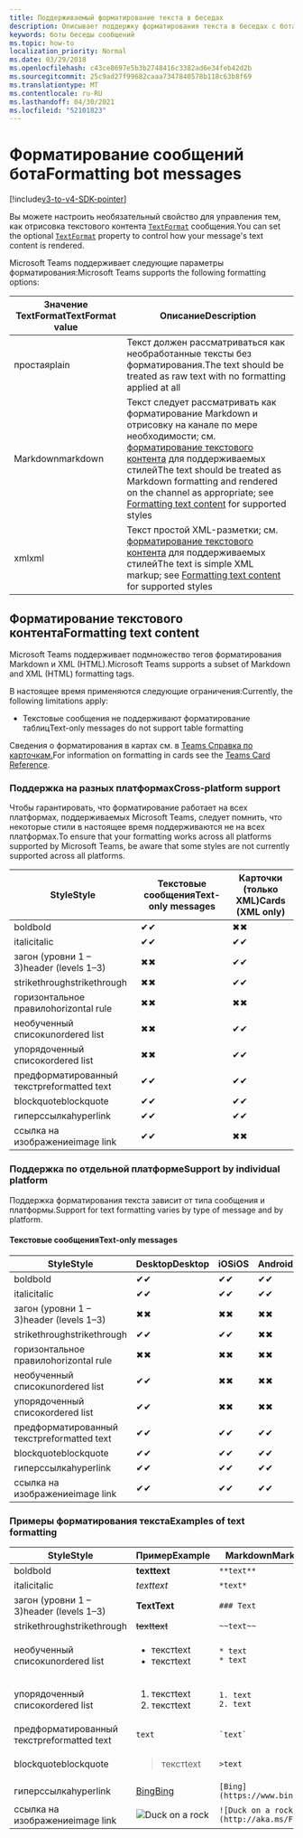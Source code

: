 ```yaml
---
title: Поддерживаемый форматирование текста в беседах
description: Описывает поддержку форматирования текста в беседах с ботами
keywords: боты беседы сообщений
ms.topic: how-to
localization_priority: Normal
ms.date: 03/29/2018
ms.openlocfilehash: c43ce8697e5b3b2748416c3382ad6e34feb42d2b
ms.sourcegitcommit: 25c9ad27f99682caaa7347840578b118c63b8f69
ms.translationtype: MT
ms.contentlocale: ru-RU
ms.lasthandoff: 04/30/2021
ms.locfileid: "52101823"
---
```

# <a name="formatting-bot-messages"></a><span data-ttu-id="72c64-104">Форматирование сообщений бота</span><span class="sxs-lookup"><span data-stu-id="72c64-104">Formatting bot messages</span></span>

[!include[v3-to-v4-SDK-pointer](~/includes/v3-to-v4-pointer-bots.md)]

<span data-ttu-id="72c64-105">Вы можете настроить необязательный свойство для управления тем, как отрисовка текстового контента [`TextFormat`](https://docs.microsoft.com/bot-framework/dotnet/bot-builder-dotnet-create-messages#customizing-a-message) сообщения.</span><span class="sxs-lookup"><span data-stu-id="72c64-105">You can set the optional [`TextFormat`](https://docs.microsoft.com/bot-framework/dotnet/bot-builder-dotnet-create-messages#customizing-a-message) property to control how your message's text content is rendered.</span></span>

<span data-ttu-id="72c64-106">Microsoft Teams поддерживает следующие параметры форматирования:</span><span class="sxs-lookup"><span data-stu-id="72c64-106">Microsoft Teams supports the following formatting options:</span></span>

| <span data-ttu-id="72c64-107">Значение TextFormat</span><span class="sxs-lookup"><span data-stu-id="72c64-107">TextFormat value</span></span> | <span data-ttu-id="72c64-108">Описание</span><span class="sxs-lookup"><span data-stu-id="72c64-108">Description</span></span> |
| --- | --- |
| <span data-ttu-id="72c64-109">простая</span><span class="sxs-lookup"><span data-stu-id="72c64-109">plain</span></span> | <span data-ttu-id="72c64-110">Текст должен рассматриваться как необработанные тексты без форматирования.</span><span class="sxs-lookup"><span data-stu-id="72c64-110">The text should be treated as raw text with no formatting applied at all</span></span> |
| <span data-ttu-id="72c64-111">Markdown</span><span class="sxs-lookup"><span data-stu-id="72c64-111">markdown</span></span> | <span data-ttu-id="72c64-112">Текст следует рассматривать как форматирование Markdown и отрисовку на канале по мере необходимости; см. [форматирование текстового контента](#formatting-text-content) для поддерживаемых стилей</span><span class="sxs-lookup"><span data-stu-id="72c64-112">The text should be treated as Markdown formatting and rendered on the channel as appropriate; see [Formatting text content](#formatting-text-content) for supported styles</span></span> |
| <span data-ttu-id="72c64-113">xml</span><span class="sxs-lookup"><span data-stu-id="72c64-113">xml</span></span> | <span data-ttu-id="72c64-114">Текст простой XML-разметки; см. [форматирование текстового контента](#formatting-text-content) для поддерживаемых стилей</span><span class="sxs-lookup"><span data-stu-id="72c64-114">The text is simple XML markup; see [Formatting text content](#formatting-text-content) for supported styles</span></span> |

## <a name="formatting-text-content"></a><span data-ttu-id="72c64-115">Форматирование текстового контента</span><span class="sxs-lookup"><span data-stu-id="72c64-115">Formatting text content</span></span>

<span data-ttu-id="72c64-116">Microsoft Teams поддерживает подмножество тегов форматирования Markdown и XML (HTML).</span><span class="sxs-lookup"><span data-stu-id="72c64-116">Microsoft Teams supports a subset of Markdown and XML (HTML) formatting tags.</span></span>

<span data-ttu-id="72c64-117">В настоящее время применяются следующие ограничения:</span><span class="sxs-lookup"><span data-stu-id="72c64-117">Currently, the following limitations apply:</span></span>

* <span data-ttu-id="72c64-118">Текстовые сообщения не поддерживают форматирование таблиц</span><span class="sxs-lookup"><span data-stu-id="72c64-118">Text-only messages do not support table formatting</span></span>

<span data-ttu-id="72c64-119">Сведения о форматирования в картах см. в [Teams Справка по карточкам.](~/task-modules-and-cards/cards/cards-reference.md)</span><span class="sxs-lookup"><span data-stu-id="72c64-119">For information on formatting in cards see the [Teams Card Reference](~/task-modules-and-cards/cards/cards-reference.md).</span></span>

### <a name="cross-platform-support"></a><span data-ttu-id="72c64-120">Поддержка на разных платформах</span><span class="sxs-lookup"><span data-stu-id="72c64-120">Cross-platform support</span></span>

<span data-ttu-id="72c64-121">Чтобы гарантировать, что форматирование работает на всех платформах, поддерживаемых Microsoft Teams, следует помнить, что некоторые стили в настоящее время поддерживаются не на всех платформах.</span><span class="sxs-lookup"><span data-stu-id="72c64-121">To ensure that your formatting works across all platforms supported by Microsoft Teams, be aware that some styles are not currently supported across all platforms.</span></span>

| <span data-ttu-id="72c64-122">Style</span><span class="sxs-lookup"><span data-stu-id="72c64-122">Style</span></span>                     | <span data-ttu-id="72c64-123">Текстовые сообщения</span><span class="sxs-lookup"><span data-stu-id="72c64-123">Text-only messages</span></span> | <span data-ttu-id="72c64-124">Карточки (только XML)</span><span class="sxs-lookup"><span data-stu-id="72c64-124">Cards (XML only)</span></span> |
|---------------------------|--------------------|------------------|
| <span data-ttu-id="72c64-125">bold</span><span class="sxs-lookup"><span data-stu-id="72c64-125">bold</span></span>                      | <span data-ttu-id="72c64-126">✔</span><span class="sxs-lookup"><span data-stu-id="72c64-126">✔</span></span>                  | <span data-ttu-id="72c64-127">✖</span><span class="sxs-lookup"><span data-stu-id="72c64-127">✖</span></span>                |
| <span data-ttu-id="72c64-128">italic</span><span class="sxs-lookup"><span data-stu-id="72c64-128">italic</span></span>                    | <span data-ttu-id="72c64-129">✔</span><span class="sxs-lookup"><span data-stu-id="72c64-129">✔</span></span>                  | <span data-ttu-id="72c64-130">✔</span><span class="sxs-lookup"><span data-stu-id="72c64-130">✔</span></span>                |
| <span data-ttu-id="72c64-131">загон (уровни 1 &ndash; 3)</span><span class="sxs-lookup"><span data-stu-id="72c64-131">header (levels 1&ndash;3)</span></span> | <span data-ttu-id="72c64-132">✖</span><span class="sxs-lookup"><span data-stu-id="72c64-132">✖</span></span>                  | <span data-ttu-id="72c64-133">✔</span><span class="sxs-lookup"><span data-stu-id="72c64-133">✔</span></span>                |
| <span data-ttu-id="72c64-134">strikethrough</span><span class="sxs-lookup"><span data-stu-id="72c64-134">strikethrough</span></span>             | <span data-ttu-id="72c64-135">✖</span><span class="sxs-lookup"><span data-stu-id="72c64-135">✖</span></span>                  | <span data-ttu-id="72c64-136">✔</span><span class="sxs-lookup"><span data-stu-id="72c64-136">✔</span></span>                |
| <span data-ttu-id="72c64-137">горизонтальное правило</span><span class="sxs-lookup"><span data-stu-id="72c64-137">horizontal rule</span></span>           | <span data-ttu-id="72c64-138">✖</span><span class="sxs-lookup"><span data-stu-id="72c64-138">✖</span></span>                  | <span data-ttu-id="72c64-139">✖</span><span class="sxs-lookup"><span data-stu-id="72c64-139">✖</span></span>                |
| <span data-ttu-id="72c64-140">необученный список</span><span class="sxs-lookup"><span data-stu-id="72c64-140">unordered list</span></span>            | <span data-ttu-id="72c64-141">✖</span><span class="sxs-lookup"><span data-stu-id="72c64-141">✖</span></span>                  | <span data-ttu-id="72c64-142">✔</span><span class="sxs-lookup"><span data-stu-id="72c64-142">✔</span></span>                |
| <span data-ttu-id="72c64-143">упорядоченный список</span><span class="sxs-lookup"><span data-stu-id="72c64-143">ordered list</span></span>              | <span data-ttu-id="72c64-144">✖</span><span class="sxs-lookup"><span data-stu-id="72c64-144">✖</span></span>                  | <span data-ttu-id="72c64-145">✔</span><span class="sxs-lookup"><span data-stu-id="72c64-145">✔</span></span>                |
| <span data-ttu-id="72c64-146">предформатированный текст</span><span class="sxs-lookup"><span data-stu-id="72c64-146">preformatted text</span></span>         | <span data-ttu-id="72c64-147">✔</span><span class="sxs-lookup"><span data-stu-id="72c64-147">✔</span></span>                  | <span data-ttu-id="72c64-148">✔</span><span class="sxs-lookup"><span data-stu-id="72c64-148">✔</span></span>                |
| <span data-ttu-id="72c64-149">blockquote</span><span class="sxs-lookup"><span data-stu-id="72c64-149">blockquote</span></span>                | <span data-ttu-id="72c64-150">✔</span><span class="sxs-lookup"><span data-stu-id="72c64-150">✔</span></span>                  | <span data-ttu-id="72c64-151">✔</span><span class="sxs-lookup"><span data-stu-id="72c64-151">✔</span></span>                |
| <span data-ttu-id="72c64-152">гиперссылка</span><span class="sxs-lookup"><span data-stu-id="72c64-152">hyperlink</span></span>                 | <span data-ttu-id="72c64-153">✔</span><span class="sxs-lookup"><span data-stu-id="72c64-153">✔</span></span>                  | <span data-ttu-id="72c64-154">✔</span><span class="sxs-lookup"><span data-stu-id="72c64-154">✔</span></span>                |
| <span data-ttu-id="72c64-155">ссылка на изображение</span><span class="sxs-lookup"><span data-stu-id="72c64-155">image link</span></span>                | <span data-ttu-id="72c64-156">✔</span><span class="sxs-lookup"><span data-stu-id="72c64-156">✔</span></span>                  | <span data-ttu-id="72c64-157">✖</span><span class="sxs-lookup"><span data-stu-id="72c64-157">✖</span></span>                |

### <a name="support-by-individual-platform"></a><span data-ttu-id="72c64-158">Поддержка по отдельной платформе</span><span class="sxs-lookup"><span data-stu-id="72c64-158">Support by individual platform</span></span>

<span data-ttu-id="72c64-159">Поддержка форматирования текста зависит от типа сообщения и платформы.</span><span class="sxs-lookup"><span data-stu-id="72c64-159">Support for text formatting varies by type of message and by platform.</span></span>

#### <a name="text-only-messages"></a><span data-ttu-id="72c64-160">Текстовые сообщения</span><span class="sxs-lookup"><span data-stu-id="72c64-160">Text-only messages</span></span>

| <span data-ttu-id="72c64-161">Style</span><span class="sxs-lookup"><span data-stu-id="72c64-161">Style</span></span>                     | <span data-ttu-id="72c64-162">Desktop</span><span class="sxs-lookup"><span data-stu-id="72c64-162">Desktop</span></span> | <span data-ttu-id="72c64-163">iOS</span><span class="sxs-lookup"><span data-stu-id="72c64-163">iOS</span></span> | <span data-ttu-id="72c64-164">Android</span><span class="sxs-lookup"><span data-stu-id="72c64-164">Android</span></span> |
|---------------------------|---------|-----|---------|
| <span data-ttu-id="72c64-165">bold</span><span class="sxs-lookup"><span data-stu-id="72c64-165">bold</span></span>                      | <span data-ttu-id="72c64-166">✔</span><span class="sxs-lookup"><span data-stu-id="72c64-166">✔</span></span>       | <span data-ttu-id="72c64-167">✔</span><span class="sxs-lookup"><span data-stu-id="72c64-167">✔</span></span>   | <span data-ttu-id="72c64-168">✔</span><span class="sxs-lookup"><span data-stu-id="72c64-168">✔</span></span>       |
| <span data-ttu-id="72c64-169">italic</span><span class="sxs-lookup"><span data-stu-id="72c64-169">italic</span></span>                    | <span data-ttu-id="72c64-170">✔</span><span class="sxs-lookup"><span data-stu-id="72c64-170">✔</span></span>       | <span data-ttu-id="72c64-171">✔</span><span class="sxs-lookup"><span data-stu-id="72c64-171">✔</span></span>   | <span data-ttu-id="72c64-172">✔</span><span class="sxs-lookup"><span data-stu-id="72c64-172">✔</span></span>       |
| <span data-ttu-id="72c64-173">загон (уровни 1 &ndash; 3)</span><span class="sxs-lookup"><span data-stu-id="72c64-173">header (levels 1&ndash;3)</span></span> | <span data-ttu-id="72c64-174">✖</span><span class="sxs-lookup"><span data-stu-id="72c64-174">✖</span></span>       | <span data-ttu-id="72c64-175">✖</span><span class="sxs-lookup"><span data-stu-id="72c64-175">✖</span></span>   | <span data-ttu-id="72c64-176">✖</span><span class="sxs-lookup"><span data-stu-id="72c64-176">✖</span></span>       |
| <span data-ttu-id="72c64-177">strikethrough</span><span class="sxs-lookup"><span data-stu-id="72c64-177">strikethrough</span></span>             | <span data-ttu-id="72c64-178">✔</span><span class="sxs-lookup"><span data-stu-id="72c64-178">✔</span></span>       | <span data-ttu-id="72c64-179">✔</span><span class="sxs-lookup"><span data-stu-id="72c64-179">✔</span></span>   | <span data-ttu-id="72c64-180">✖</span><span class="sxs-lookup"><span data-stu-id="72c64-180">✖</span></span>       |
| <span data-ttu-id="72c64-181">горизонтальное правило</span><span class="sxs-lookup"><span data-stu-id="72c64-181">horizontal rule</span></span>           | <span data-ttu-id="72c64-182">✖</span><span class="sxs-lookup"><span data-stu-id="72c64-182">✖</span></span>       | <span data-ttu-id="72c64-183">✖</span><span class="sxs-lookup"><span data-stu-id="72c64-183">✖</span></span>   | <span data-ttu-id="72c64-184">✖</span><span class="sxs-lookup"><span data-stu-id="72c64-184">✖</span></span>       |
| <span data-ttu-id="72c64-185">необученный список</span><span class="sxs-lookup"><span data-stu-id="72c64-185">unordered list</span></span>            | <span data-ttu-id="72c64-186">✔</span><span class="sxs-lookup"><span data-stu-id="72c64-186">✔</span></span>       | <span data-ttu-id="72c64-187">✖</span><span class="sxs-lookup"><span data-stu-id="72c64-187">✖</span></span>   | <span data-ttu-id="72c64-188">✖</span><span class="sxs-lookup"><span data-stu-id="72c64-188">✖</span></span>       |
| <span data-ttu-id="72c64-189">упорядоченный список</span><span class="sxs-lookup"><span data-stu-id="72c64-189">ordered list</span></span>              | <span data-ttu-id="72c64-190">✔</span><span class="sxs-lookup"><span data-stu-id="72c64-190">✔</span></span>       | <span data-ttu-id="72c64-191">✖</span><span class="sxs-lookup"><span data-stu-id="72c64-191">✖</span></span>   | <span data-ttu-id="72c64-192">✖</span><span class="sxs-lookup"><span data-stu-id="72c64-192">✖</span></span>       |
| <span data-ttu-id="72c64-193">предформатированный текст</span><span class="sxs-lookup"><span data-stu-id="72c64-193">preformatted text</span></span>         | <span data-ttu-id="72c64-194">✔</span><span class="sxs-lookup"><span data-stu-id="72c64-194">✔</span></span>       | <span data-ttu-id="72c64-195">✔</span><span class="sxs-lookup"><span data-stu-id="72c64-195">✔</span></span>   | <span data-ttu-id="72c64-196">✔</span><span class="sxs-lookup"><span data-stu-id="72c64-196">✔</span></span>       |
| <span data-ttu-id="72c64-197">blockquote</span><span class="sxs-lookup"><span data-stu-id="72c64-197">blockquote</span></span>                | <span data-ttu-id="72c64-198">✔</span><span class="sxs-lookup"><span data-stu-id="72c64-198">✔</span></span>       | <span data-ttu-id="72c64-199">✔</span><span class="sxs-lookup"><span data-stu-id="72c64-199">✔</span></span>   | <span data-ttu-id="72c64-200">✔</span><span class="sxs-lookup"><span data-stu-id="72c64-200">✔</span></span>       |
| <span data-ttu-id="72c64-201">гиперссылка</span><span class="sxs-lookup"><span data-stu-id="72c64-201">hyperlink</span></span>                 | <span data-ttu-id="72c64-202">✔</span><span class="sxs-lookup"><span data-stu-id="72c64-202">✔</span></span>       | <span data-ttu-id="72c64-203">✔</span><span class="sxs-lookup"><span data-stu-id="72c64-203">✔</span></span>   | <span data-ttu-id="72c64-204">✔</span><span class="sxs-lookup"><span data-stu-id="72c64-204">✔</span></span>       |
| <span data-ttu-id="72c64-205">ссылка на изображение</span><span class="sxs-lookup"><span data-stu-id="72c64-205">image link</span></span>                | <span data-ttu-id="72c64-206">✔</span><span class="sxs-lookup"><span data-stu-id="72c64-206">✔</span></span>       | <span data-ttu-id="72c64-207">✔</span><span class="sxs-lookup"><span data-stu-id="72c64-207">✔</span></span>   | <span data-ttu-id="72c64-208">✔</span><span class="sxs-lookup"><span data-stu-id="72c64-208">✔</span></span>       |

### <a name="examples-of-text-formatting"></a><span data-ttu-id="72c64-209">Примеры форматирования текста</span><span class="sxs-lookup"><span data-stu-id="72c64-209">Examples of text formatting</span></span>

| <span data-ttu-id="72c64-210">Style</span><span class="sxs-lookup"><span data-stu-id="72c64-210">Style</span></span> | <span data-ttu-id="72c64-211">Пример</span><span class="sxs-lookup"><span data-stu-id="72c64-211">Example</span></span> | <span data-ttu-id="72c64-212">Markdown</span><span class="sxs-lookup"><span data-stu-id="72c64-212">Markdown</span></span> | <span data-ttu-id="72c64-213">XML (HTML)</span><span class="sxs-lookup"><span data-stu-id="72c64-213">XML (HTML)</span></span> |
| --- | --- | --- | --- |
| <span data-ttu-id="72c64-214">bold</span><span class="sxs-lookup"><span data-stu-id="72c64-214">bold</span></span> | <span data-ttu-id="72c64-215">**text**</span><span class="sxs-lookup"><span data-stu-id="72c64-215">**text**</span></span> | `**text**` | `<strong>text</strong>` |
| <span data-ttu-id="72c64-216">italic</span><span class="sxs-lookup"><span data-stu-id="72c64-216">italic</span></span> | <span data-ttu-id="72c64-217">*text*</span><span class="sxs-lookup"><span data-stu-id="72c64-217">*text*</span></span> | `*text*` | `<em>text</em>` |
| <span data-ttu-id="72c64-218">загон (уровни 1 &ndash; 3)</span><span class="sxs-lookup"><span data-stu-id="72c64-218">header (levels 1&ndash;3)</span></span> | <span data-ttu-id="72c64-219">**Text**</span><span class="sxs-lookup"><span data-stu-id="72c64-219">**Text**</span></span> | `### Text` | `<h3>Text</h3>` |
| <span data-ttu-id="72c64-220">strikethrough</span><span class="sxs-lookup"><span data-stu-id="72c64-220">strikethrough</span></span> | <span data-ttu-id="72c64-221">~~text~~</span><span class="sxs-lookup"><span data-stu-id="72c64-221">~~text~~</span></span> | `~~text~~` | `<strike>text</strike>` |
| <span data-ttu-id="72c64-222">необученный список</span><span class="sxs-lookup"><span data-stu-id="72c64-222">unordered list</span></span> | <ul><li><span data-ttu-id="72c64-223">текст</span><span class="sxs-lookup"><span data-stu-id="72c64-223">text</span></span></li><li><span data-ttu-id="72c64-224">текст</span><span class="sxs-lookup"><span data-stu-id="72c64-224">text</span></span></li></ul> | `* text`<br>`* text` | `<ul><li>text</li><li>text</li></ul>` |
| <span data-ttu-id="72c64-225">упорядоченный список</span><span class="sxs-lookup"><span data-stu-id="72c64-225">ordered list</span></span> | <ol><li><span data-ttu-id="72c64-226">текст</span><span class="sxs-lookup"><span data-stu-id="72c64-226">text</span></span></li><li><span data-ttu-id="72c64-227">текст</span><span class="sxs-lookup"><span data-stu-id="72c64-227">text</span></span></li></ol> | `1. text`<br>`2. text` | `<ol><li>text</li><li>text</li></ol>` |
| <span data-ttu-id="72c64-228">предформатированный текст</span><span class="sxs-lookup"><span data-stu-id="72c64-228">preformatted text</span></span> | `text` | `` `text` `` | `<pre>text</pre>` |
| <span data-ttu-id="72c64-229">blockquote</span><span class="sxs-lookup"><span data-stu-id="72c64-229">blockquote</span></span> | <blockquote><span data-ttu-id="72c64-230">текст</span><span class="sxs-lookup"><span data-stu-id="72c64-230">text</span></span></blockquote> | `>text` | `<blockquote>text</blockquote>` |
| <span data-ttu-id="72c64-231">гиперссылка</span><span class="sxs-lookup"><span data-stu-id="72c64-231">hyperlink</span></span> | [<span data-ttu-id="72c64-232">Bing</span><span class="sxs-lookup"><span data-stu-id="72c64-232">Bing</span></span>](https://www.bing.com/) | `[Bing](https://www.bing.com/)` | `<a href="https://www.bing.com/">Bing</a>` |
| <span data-ttu-id="72c64-233">ссылка на изображение</span><span class="sxs-lookup"><span data-stu-id="72c64-233">image link</span></span> | <img src="https://aka.ms/Fo983c" alt="Duck on a rock"></img> | `![Duck on a rock](http://aka.ms/Fo983c)` | `<img src="https://aka.ms/Fo983c" alt="Duck on a rock"></img>` |
